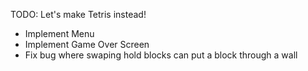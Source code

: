 TODO: Let's make Tetris instead!
* Implement Menu
* Implement Game Over Screen
* Fix bug where swaping hold blocks can put a block through a wall
